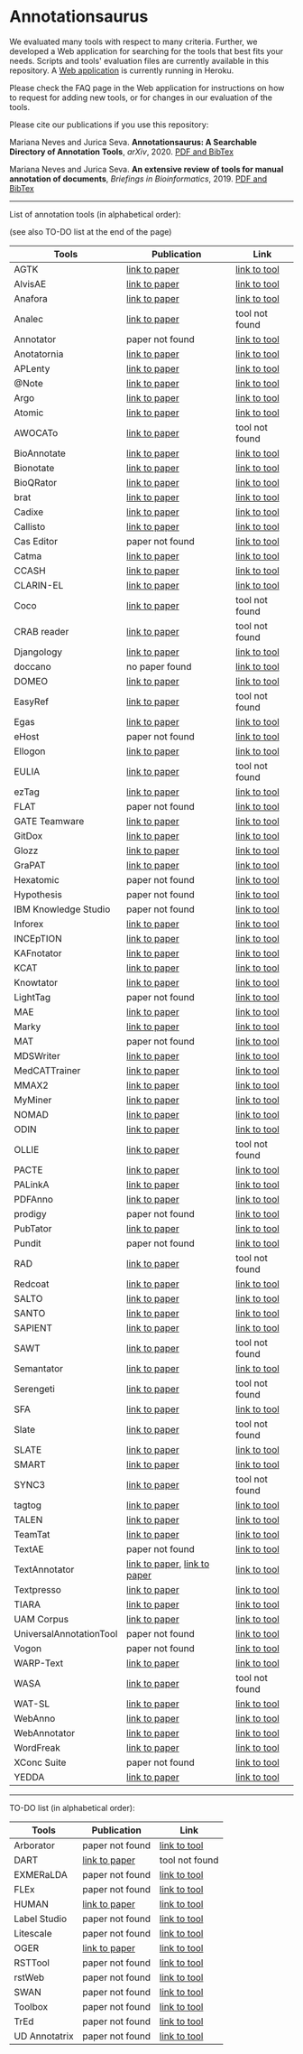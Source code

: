 
# Annotationsaurus #

We evaluated many tools with respect to many criteria. Further, we developed a Web application for searching for the tools that best fits your needs. 
Scripts and tools' evaluation files are currently available in this repository. A [Web application](https://annotationsaurus.herokuapp.com/) is currently running in Heroku.

Please check the FAQ page in the Web application for instructions on how to request for adding new tools, or for changes in our evaluation of the tools. 

Please cite our publications if you use this repository:

Mariana Neves and Jurica Seva. **Annotationsaurus: A Searchable Directory of Annotation Tools**, *arXiv*, 2020. [PDF and BibTex](https://arxiv.org/abs/2010.06251)

Mariana Neves and Jurica Seva. **An extensive review of tools for manual annotation of documents**, *Briefings in Bioinformatics*, 2019. [PDF and BibTex](https://academic.oup.com/bib/advance-article/doi/10.1093/bib/bbz130/5670958)

---

List of annotation tools (in alphabetical order):

(see also TO-DO list at the end of the page)

| Tools | Publication | Link |
| ---- | ---- | ---- |
| AGTK | [link to paper](http://www.lrec-conf.org/proceedings/lrec2006/pdf/780_pdf.pdf) | [link to tool](http://agtk.sourceforge.net/) |
| AlvisAE | [link to paper](http://www.aclweb.org/anthology/W12-3621) | [link to tool](https://github.com/openminted/alvisae) |
| Anafora | [link to paper](http://www.aclweb.org/anthology/N13-3004) | [link to tool](https://github.com/weitechen/anafora) |
| Analec | [link to paper](https://halshs.archives-ouvertes.fr/halshs-00698971/document) | tool not found |
| Annotator | paper not found | [link to tool](http://annotatorjs.org/) |
| Anotatornia | [link to paper](http://nlp.ipipan.waw.pl/~adamp/Papers/2009-palc-anotatornia/) | [link to tool](http://zil.ipipan.waw.pl/Anotatornia) |
| APLenty | [link to paper](http://aclweb.org/anthology/D18-2019) | [link to tool](http://www.nactem.ac.uk/aplenty2/) |
| @Note |  [link to paper](https://www.sciencedirect.com/science/article/pii/S1532046409000537?via=ihub) | [link to tool](http://anote-project.org/) |
| Argo | [link to paper](https://academic.oup.com/database/article/doi/10.1093/database/bas010/432774) | [link to tool](http://argo.nactem.ac.uk/) |
| Atomic | [link to paper](https://hildok.bsz-bw.de/frontdoor/index/index/docId/266) | [link to tool](http://corpus-tools.org/atomic/) |
| AWOCATo | [link to paper](http://www.lrec-conf.org/proceedings/lrec2020/pdf/2020.lrec-1.872.pdf) | tool not found |
| BioAnnotate | [link to paper](https://www.sciencedirect.com/science/article/pii/S0169260713000837) | [link to tool](http://www.sing-group.org/bioannote/) |
| Bionotate | [link to paper](https://doi.org/10.1016/j.jbi.2009.02.001) | [link to tool](http://bionotate.sourceforge.net/) |
| BioQRator | [link to paper](http://dx.doi.org/10.1093/database/bau067) | [link to tool](http://www.bioqrator.org/) |
| brat | [link to paper](https://www.aclweb.org/anthology/E/E12/E12-2021.pdf) | [link to tool](http://brat.nlplab.org/) |
| Cadixe | [link to paper](https://www.aclweb.org/anthology/W04-1207) | [link to tool](http://caderige.imag.fr/Cadixe/index.html) |
| Callisto | [link to paper](https://www.researchgate.net/profile/Robyn_Kozierok/publication/228869890_Callisto_A_configurable_annotation_workbench/links/53ea2e840cf2dc24b3cb12e6/Callisto-A-configurable-annotation-workbench.pdf) | [link to tool](https://mitre.github.io/callisto/) |
| Cas Editor | paper not found | [link to tool](http://uima.apache.org/d/uimaj-current/tools.html#ugr.tools.ce) |
| Catma | [link to paper](https://jcmeister.de/downloads/texts/Meister_2020-TACT-to-CATMA.pdf) | [link to tool](http://catma.de/) |
| CCASH | [link to paper](http://www.lrec-conf.org/proceedings/lrec2010/pdf/360_Paper.pdf) | [link to tool](http://sourceforge.net/projects/ccash) |
| CLARIN-EL | [link to paper](http://www.lrec-conf.org/proceedings/lrec2016/pdf/990_Paper.pdf) | [link to tool](http://clarin.ellogon.org/) |
| Coco | [link to paper](https://upcommons.upc.edu/handle/2117/9200) | tool not found |
| CRAB reader | [link to paper](http://www.aclweb.org/anthology/C12-3023) | tool not found |
| Djangology | [link to paper](http://www.lrec-conf.org/proceedings/lrec2010/pdf/543_Paper.pdf) | [link to tool](http://sourceforge.net/projects/djangology/) |
| doccano | no paper found | [link to tool](https://github.com/doccano/doccano) |
| DOMEO | [link to paper](https://jbiomedsem.biomedcentral.com/articles/10.1186/2041-1480-3-S1-S1) | [link to tool](https://github.com/domeo/domeo) |
| EasyRef | [link to paper](https://hal.inria.fr/inria-00553520/document) | tool not found |
| Egas | [link to paper](http://dx.doi.org/10.1093/database/bau048) | [link to tool](https://demo.bmd-software.com/egas/) |
| eHost | paper not found | [link to tool](https://code.google.com/archive/p/ehost/) |
| Ellogon | [link to paper](http://www.lrec-conf.org/proceedings/lrec2002/pdf/211.pdf) | [link to tool](http://www.ellogon.org/) |
| EULIA | [link to paper](http://ixa.eus/sites/default/files/dokumentuak/3274/04LREC_EULIA.pdf) | tool not found |
| ezTag | [link to paper](http://dx.doi.org/10.1093/nar/gky428) | [link to tool](http://eztag.bioqrator.org/) |
| FLAT | paper not found | [link to tool](https://github.com/proycon/flat) |
| GATE Teamware | [link to paper](https://doi.org/10.1007/s10579-013-9215-6) | [link to tool](https://gate.ac.uk/teamware/) |
| GitDox | [link to paper](https://aaai.org/ocs/index.php/FLAIRS/FLAIRS17/paper/viewFile/15451/15012) | [link to tool](https://corpling.uis.georgetown.edu/gitdox/) |
| Glozz | [link to paper](http://doi.acm.org/10.1145/2361354.2361394) | [link to tool](http://glozz.free.fr/) |
| GraPAT | [link to paper](https://www.aclweb.org/anthology/L14-1636/) | [link to tool](http://angcl.ling.uni-potsdam.de/resources/grapat.html) |
| Hexatomic | paper not found | [link to tool](https://github.com/hexatomic/hexatomic) |
| Hypothesis | paper not found | [link to tool](https://web.hypothes.is/) |
| IBM Knowledge Studio | paper not found | [link to tool](https://www.ibm.com/watson/services/knowledge-studio/) | 
| Inforex | [link to paper](https://doi.org/10.26615/978-954-452-049-6_063) | [link to tool](https://inforex.clarin-pl.eu/) |
| INCEpTION | [link to paper](https://www.aclweb.org/anthology/C18-2002/) | [link to tool](https://inception-project.github.io/) |
| KAFnotator | [link to paper](https://core.ac.uk/download/pdf/37831905.pdf) | [link to tool](http://kyoto-project.eu/xmlgroup.iit.cnr.it/kyoto/index2091.html?option=com_content&view=article&id=504&Itemid=173) |
| KCAT | [link to paper](https://www.aclweb.org/anthology/P19-3017) | [link to tool](https://github.com/donnyslin/KCAT) |
| Knowtator | [link to paper](http://dx.doi.org/10.3115/1225785.1225791) | [link to tool](http://knowtator.sourceforge.net/) |
| LightTag | paper not found | [link to tool](https://www.lighttag.io/) |
| MAE | [link to paper](https://dl.acm.org/citation.cfm?id=2018966.2018982) | [link to tool](https://code.google.com/archive/p/mae-annotation/) |
| Marky | [link to paper](https://doi.org/10.1016/j.cmpb.2014.11.005) | [link to tool](http://www.sing-group.org/marky/) |
| MAT | paper not found | [link to tool](http://mat-annotation.sourceforge.net/) |
| MDSWriter | [link to paper](http://www.aclweb.org/anthology/P/P16/P16-4017.pdf) | [link to tool](https://github.com/UKPLab/mdswriter) |
| MedCATTrainer | [link to paper](https://www.aclweb.org/anthology/D19-3024.pdf) | [link to tool](https://github.com/CogStack/MedCATtrainer) |
| MMAX2 | [link to paper](http://citeseerx.ist.psu.edu/viewdoc/summary?doi=10.1.1.211.6678) | [link to tool](http://mmax2.net/) |
| MyMiner | [link to paper](http://dx.doi.org/10.1093/bioinformatics/bts435) | [link to tool](http://myminer.armi.monash.edu.au/) |
| NOMAD | [link to paper](http://www.lrec-conf.org/proceedings/lrec2014/pdf/669_Paper.pdf) | [link to tool](http://www.ellogon.org/index.php/annotation-tool/nomad-annotation-tool) |
| ODIN | [link to paper](https://doi.org/10.1186/1471-2105-15-S14-S6) | [link to tool](http://www.ontogene.org/odin) |
| OLLIE | [link to paper](http://ucrel.lancs.ac.uk/publications/CL2003/papers/cunningham.pdf) | tool not found |
| PACTE | [link to paper](http://aclweb.org/anthology/W17-7410) | [link to tool](http://pacte.crim.ca/index_en.html) |
| PALinkA | [link to paper](https://www.aclweb.org/anthology/W03-2120) | [link to tool](http://dinel.org.uk/projects/palinka/) |
| PDFAnno | [link to paper](http://www.lrec-conf.org/proceedings/lrec2018/pdf/680.pdf) | [link to tool](https://github.com/paperai/pdfanno) |
| prodigy | paper not found | [link to tool](https://prodi.gy/) |
| PubTator | [link to paper](http://dx.doi.org/10.1093/nar/gkt441) | [link to tool](http://www.ncbi.nlm.nih.gov/CBBresearch/Lu/Demo/PubTator/) |
| Pundit | paper not found | [link to tool](http://thepund.it/annotator-web-annotation/) |
| RAD | [link to paper](https://ieeexplore.ieee.org/document/4497637) | tool not found |
| Redcoat | [link to paper](https://www.aclweb.org/anthology/D19-3033.pdf) | [link to tool](https://nlp-tools.org/redcoat/) |
| SALTO | [link to paper](http://www.lrec-conf.org/proceedings/lrec2006/pdf/341_pdf.pdf) | [link to tool](http://www.coli.uni-saarland.de/projects/salsa/page.php?id=software) | 
| SANTO | [link to paper](http://aclweb.org/anthology/P18-4012) | [link to tool](https://github.com/ag-sc/SANTO) |
| SAPIENT | [link to paper](http://www.aclweb.org/anthology/W09-1325) | [link to tool](http://www.aber.ac.uk/en/cs/research/cb/projects/art/software/) |
| SAWT | [link to paper](http://www.aclweb.org/anthology/W16-5808) | tool not found |
| Semantator | [link to paper](https://www.ncbi.nlm.nih.gov/pmc/articles/PMC3392053/) | [link to tool](https://sbmi.uth.edu/ontology/project/semantator.htm) |
| Serengeti | [link to paper](https://www.aclweb.org/anthology/W07-1523) | tool not found |
| SFA | [link to paper](http://www.lrec-conf.org/proceedings/lrec2020/pdf/2020.lrec-1.881.pdf) | [link to tool](http://sfa.phil.hhu.de:8080/) |
| Slate | [link to paper](https://www.cl.c.titech.ac.jp/_media/publication/673.pdf) | tool not found |
| SLATE | [link to paper](https://www.aclweb.org/anthology/P19-3002) | [link to tool](http://jkk.name/slate/) |
| SMART | [link to paper](http://www.jmlr.org/papers/volume20/18-859/18-859.pdf) | [link to tool](https://github.com/RTIInternational/SMART) |
| SYNC3 | [link to paper](http://www.lrec-conf.org/proceedings/lrec2012/pdf/700_Paper.pdf) | tool not found |
| tagtog | [link to paper](http://dx.doi.org/10.1093/database/bau033) | [link to tool](http://www.tagtog.net/) |
| TALEN | [link to paper](https://www.aclweb.org/anthology/P18-4014/) | [link to tool](https://github.com/CogComp/talen) |
| TeamTat | [link to paper](https://academic.oup.com/nar/advance-article/doi/10.1093/nar/gkaa333/5834578) | [link to tool](https://ezteamtag.bioqrator.org/) |
| TextAE | paper not found | [link to tool](http://textae.pubannotation.org/) |
| TextAnnotator | [link to paper](https://sigsem.uvt.nl/isa15/ISA-15_proceedings.pdf#page=7), [link to paper](http://www.lrec-conf.org/proceedings/lrec2020/pdf/2020.lrec-1.111.pdf) | [link to tool](http://www.textannotator.texttechnologylab.org/) |
| Textpresso | [link to paper](http://journals.plos.org/plosbiology/article?id=10.1371/journal.pbio.0020309) | [link to tool](http://www.textpresso.org/) |
| TIARA | [link to paper](http://www.lrec-conf.org/proceedings/lrec2020/pdf/2020.lrec-1.854.pdf) | [link to tool](https://github.com/wiragotama/TIARA-annotationTool) |
| UAM Corpus | [link to paper](https://www.aclweb.org/anthology/P08-4004) | [link to tool](http://corpustool.com/features.html) |
| UniversalAnnotationTool | paper not found | [link to tool](https://github.com/UniversalDataTool/universal-data-tool) |
| Vogon | paper not found | [link to tool](http://gobtan.sourceforge.net) |
| WARP-Text | [link to paper](http://aclweb.org/anthology/C18-2029) | [link to tool](https://github.com/venelink/WARP) |
| WASA | [link to paper](https://www.aclweb.org/anthology/L18-1173) | tool not found |
| WAT-SL | [link to paper](https://www.aclweb.org/anthology/E17-3004/) | [link to tool](https://github.com/webis-de/wat) |
| WebAnno | [link to paper](http://www.aclweb.org/anthology/P13-4001) | [link to tool](http://webanno.github.io) |
| WebAnnotator | [link to paper](http://www.lrec-conf.org/proceedings/lrec2012/pdf/148_Paper.pdf) | [link to tool](http://xavier.tannier.free.fr/misc/WebAnnotator/) |
| WordFreak | [link to paper](http://www.aclweb.org/anthology/N03-4009) | [link to tool](http://wordfreak.sourceforge.net/) |
| XConc Suite | paper not found | [link to tool](http://www.geniaproject.org/tools/xconc) |
| YEDDA | [link to paper](http://www.aclweb.org/anthology/P18-4006) | [link to tool](https://github.com/jiesutd/YEDDA) |

---

TO-DO list (in alphabetical order):

| Tools | Publication | Link |
| ---- | ---- | ---- |
| Arborator | paper not found | [link to tool](https://arborator.ilpga.fr/) |
| DART | [link to paper](https://www.aclweb.org/anthology/2020.coling-demos.3/) | tool not found |
| EXMERaLDA | paper not found | [link to tool](https://exmaralda.org/en/) |
| FLEx | paper not found | [link to tool](https://software.sil.org/fieldworks/) |
| HUMAN | [link to paper](https://www.aclweb.org/anthology/2020.emnlp-demos.8/) | [link to tool](http://human.lsv.uni-saarland.de/) |
| Label Studio | paper not found | [link to tool](https://labelstud.io/) |
| Litescale | paper not found | [link to tool](https://github.com/valeriobasile/litescale) |
| OGER | [link to paper](https://nlp.idsia.ch/TOOLS/OGER/) | [link to tool](https://arxiv.org/abs/2003.07424) |
| RSTTool | paper not found | [link to tool](http://www.wagsoft.com/RSTTool/) |
| rstWeb | paper not found | [link to tool](https://corpling.uis.georgetown.edu/rstweb/info/) |
| SWAN | paper not found | [link to tool](https://annefried.github.io/swan/) |
| Toolbox | paper not found | [link to tool](https://software.sil.org/toolbox/) |
| TrEd | paper not found | [link to tool](https://ufal.mff.cuni.cz/tred/) |
| UD Annotatrix | paper not found | [link to tool](https://github.com/jonorthwash/ud-annotatrix) |

